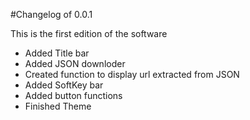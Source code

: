 #Changelog of 0.0.1

This is the first edition of the software

- Added Title bar
- Added JSON downloder
- Created function to display url extracted from JSON
- Added SoftKey bar
- Added button functions
- Finished Theme
